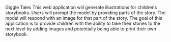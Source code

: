 Giggle Tales
This web application will generate illustrations for childrens storybooks. 
Users will prompt the model by providing parts of the story. The model will respond with an image for that part of the story.
The goal of this application is to provide children with the ability to take their stories to the next level by adding images and potentially being able to print their own storybook. 
